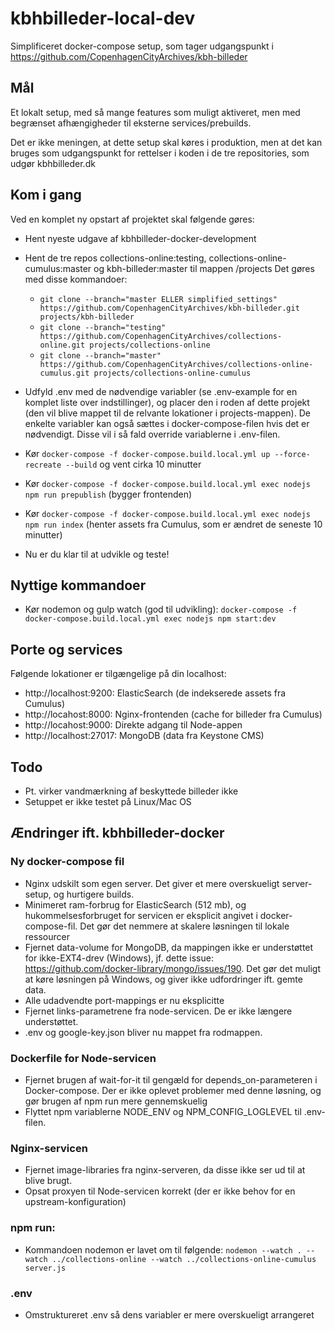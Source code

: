 # kbhbilleder-local-dev

Simplificeret docker-compose setup, som tager udgangspunkt i https://github.com/CopenhagenCityArchives/kbh-billeder

## Mål
Et lokalt setup, med så mange features som muligt aktiveret, men med begrænset afhængigheder til eksterne services/prebuilds.

Det er ikke meningen, at dette setup skal køres i produktion, men at det kan bruges som udgangspunkt for rettelser i koden i de tre repositories, som udgør kbhbilleder.dk

## Kom i gang
Ved en komplet ny opstart af projektet skal følgende gøres:
* Hent nyeste udgave af kbhbilleder-docker-development
* Hent de tre repos collections-online:testing, collections-online-cumulus:master og kbh-billeder:master til mappen /projects
Det gøres med disse kommandoer:

  * `git clone --branch="master ELLER simplified_settings" https://github.com/CopenhagenCityArchives/kbh-billeder.git projects/kbh-billeder`
  * `git clone --branch="testing" https://github.com/CopenhagenCityArchives/collections-online.git projects/collections-online`
  * `git clone --branch="master" https://github.com/CopenhagenCityArchives/collections-online-cumulus.git projects/collections-online-cumulus`

* Udfyld .env med de nødvendige variabler (se .env-example for en komplet liste over indstillinger), og placer den i roden af dette projekt (den vil blive mappet til de relvante lokationer i projects-mappen). De enkelte variabler kan også sættes i docker-compose-filen hvis det er nødvendigt. Disse vil i så fald override variablerne i .env-filen.

* Kør `docker-compose -f docker-compose.build.local.yml up --force-recreate --build` og vent cirka 10 minutter

* Kør `docker-compose -f docker-compose.build.local.yml exec nodejs npm run prepublish`  (bygger frontenden)

* Kør `docker-compose -f docker-compose.build.local.yml exec nodejs npm run index`  (henter assets fra Cumulus, som er ændret de seneste 10 minutter)

* Nu er du klar til at udvikle og teste!

## Nyttige kommandoer
* Kør nodemon og gulp watch (god til udvikling): `docker-compose -f docker-compose.build.local.yml exec nodejs npm start:dev`


## Porte og services
Følgende lokationer er tilgængelige på din localhost:
* http://localhost:9200: ElasticSearch (de indekserede assets fra Cumulus)
* http://locahost:8000: Nginx-frontenden (cache for billeder fra Cumulus)
* http://locahost:9000: Direkte adgang til Node-appen
* http://localhost:27017: MongoDB (data fra Keystone CMS)

## Todo
* Pt. virker vandmærkning af beskyttede billeder ikke
* Setuppet er ikke testet på Linux/Mac OS

## Ændringer ift. kbhbilleder-docker
### Ny docker-compose fil
* Nginx udskilt som egen server. Det giver et mere overskueligt server-setup, og hurtigere builds.
* Minimeret ram-forbrug for ElasticSearch (512 mb), og hukommelsesforbruget for servicen er eksplicit angivet i docker-compose-fil. Det gør det nemmere at skalere løsningen til lokale ressourcer
* Fjernet data-volume for MongoDB, da mappingen ikke er understøttet for ikke-EXT4-drev (Windows), jf. dette issue: https://github.com/docker-library/mongo/issues/190. Det gør det muligt at køre løsningen på Windows, og giver ikke udfordringer ift. gemte data.
* Alle udadvendte port-mappings er nu eksplicitte
* Fjernet links-parametrene fra node-servicen. De er ikke længere understøttet.
* .env og google-key.json bliver nu mappet fra rodmappen.

### Dockerfile for Node-servicen
* Fjernet brugen af wait-for-it til gengæld for depends_on-parameteren i Docker-compose. Der er ikke oplevet problemer med denne løsning, og gør brugen af npm run mere gennemskuelig
* Flyttet npm variablerne NODE_ENV og NPM_CONFIG_LOGLEVEL til .env-filen.

### Nginx-servicen
* Fjernet image-libraries fra nginx-serveren, da disse ikke ser ud til at blive brugt.
* Opsat proxyen til Node-servicen korrekt (der er ikke behov for en upstream-konfiguration)


### npm run:
* Kommandoen nodemon er lavet om til følgende: `nodemon --watch . --watch ../collections-online --watch ../collections-online-cumulus server.js`

### .env
* Omstruktureret .env så dens variabler er mere overskueligt arrangeret
